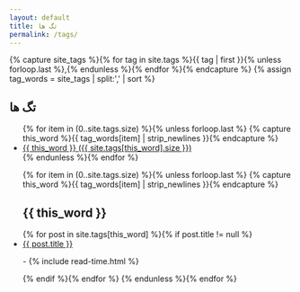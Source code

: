 ```yaml
---
layout: default
title: تگ ها
permalink: /tags/
---
```

{% capture site_tags %}{% for tag in site.tags %}{{ tag | first }}{% unless forloop.last %},{% endunless %}{% endfor %}{% endcapture %}
{% assign tag_words = site_tags | split:',' | sort %}

<section class="blog-tags">
  <h1>تگ ها</h1>
<ul class="posts">
<!--  cycles through tag list and creates header row of all tags used in site with accompanying per-tag counts...-->
  {% for item in (0..site.tags.size) %}{% unless forloop.last %}
    {% capture this_word %}{{ tag_words[item] | strip_newlines }}{% endcapture %}
    <li ><a href="#{{ this_word | cgi_escape }}" class="tag">{{ this_word }} <span>({{ site.tags[this_word].size }})</span></a></li>
  {% endunless %}{% endfor %}

<!--cycles through tag list and creates subheader for each tag name...-->
  {% for item in (0..site.tags.size) %}{% unless forloop.last %}
    {% capture this_word %}{{ tag_words[item] | strip_newlines }}{% endcapture %}
  <h2 id="{{ this_word | cgi_escape }}">{{ this_word }}</h2>
<!--  lists all posts corresponding to specific tag...-->
    {% for post in site.tags[this_word] %}{% if post.title != null %}
	    <li itemscope>
      <a href="{{ site.github.url }}{{ post.url }}">{{ post.title }}</a>
      <p class="post-date"><span><i class="fa fa-calendar" aria-hidden="true"></i> <!--{{ post.date | date: "%Y%B%-d" }}--><time id="date:{{post.date}}"></time>
        <script>
            var date='{{post.date}}'
            moment.loadPersian(true);
            var mom = moment(date, 'YYYY-M-D HH:mm:ss TZD').format('jD jMMMM jYYYY');
            document.getElementById("date:{{post.date}}").innerText=mom
        </script> - <i class="fas fa-clock" aria-hidden="true"></i> {% include read-time.html %}</span></p>
    </li>
    {% endif %}{% endfor %}
  {% endunless %}{% endfor %}
    </ul>
</section>
